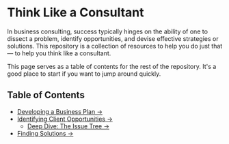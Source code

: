 # Think Like a Consultant

In business consulting, success typically hinges on the ability of one to dissect a problem, identify opportunities, and devise effective strategies or solutions. This repository is a collection of resources to help you do just that — to help you think like a consultant.

This page serves as a table of contents for the rest of the repository. It's a good place to start if you want to jump around quickly.

## Table of Contents

- [Developing a Business Plan →](business-plan-outline.md)
- [Identifying Client Opportunities →](identify-client-opportunities.md)
  - [Deep Dive: The Issue Tree →](issue-tree.md)
- [Finding Solutions →](finding-solutions.md)

